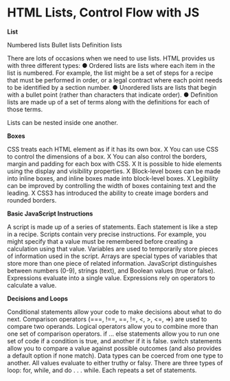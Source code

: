 # HTML Lists, Control Flow with JS

**List**

Numbered lists Bullet lists Definition lists

There are lots of occasions when we need to use lists. HTML provides us with three different types: ● Ordered lists are lists where each item in the list is numbered. For example, the list might be a set of steps for a recipe that must be performed in order, or a legal contract where each point needs to be identified by a section number. ● Unordered lists are lists that begin with a bullet point (rather than characters that indicate order). ● Definition lists are made up of a set of terms along with the definitions for each of those terms.

Lists can be nested inside one another.

**Boxes**

CSS treats each HTML element as if it has its own box. X You can use CSS to control the dimensions of a box. X You can also control the borders, margin and padding for each box with CSS. X It is possible to hide elements using the display and visibility properties. X Block-level boxes can be made into inline boxes, and inline boxes made into block-level boxes. X Legibility can be improved by controlling the width of boxes containing text and the leading. X CSS3 has introduced the ability to create image borders and rounded borders.

**Basic JavaScript Instructions**

A script is made up of a series of statements. Each statement is like a step in a recipe. Scripts contain very precise instructions. For example, you might specify that a value must be remembered before creating a calculation using that value. Variables are used to temporarily store pieces of information used in the script. Arrays are special types of variables that store more than one piece of related information. JavaScript distinguishes between numbers (0-9), strings (text), and Boolean values (true or false). Expressions evaluate into a single value. Expressions rely on operators to calculate a value.

**Decisions and Loops**

Conditional statements allow your code to make decisions about what to do next. Comparison operators (===, !==, ==, !=, <, >, <=, =>) are used to compare two operands. Logical operators allow you to combine more than one set of comparison operators. if ... else statements allow you to run one set of code if a condition is true, and another if it is false. switch statements allow you to compare a value against possible outcomes (and also provides a default option if none match). Data types can be coerced from one type to another. All values evaluate to either truthy or falsy. There are three types of loop: for, while, and do . . . while. Each repeats a set of statements.
